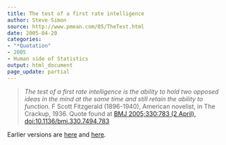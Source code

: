 ```yaml
---
title: The test of a first rate intelligence
author: Steve Simon
source: http://www.pmean.com/05/TheTest.html
date: 2005-04-20
categories:
- "*Quotation"
- 2005
- Human side of Statistics
output: html_document
page_update: partial
---
```

> *The test of a first rate intelligence is the ability to hold two
> opposed ideas in the mind at the same time and still retain the
> ability to function*. F Scott Fitzgerald (1896-1940), American
> novelist, in The Crackup, 1936. Quote found at [BMJ 2005;330:783 (2
> April),
> doi:10.1136/bmj.330.7494.783](http://bmj.bmjjournals.com/cgi/content/full/330/7494/783)

Earlier versions are [here][sim1] and [here][sim2].

[sim1]: http://www.pmean.com/05/TheTest.html
[sim2]: http://new.pmean.com/the-test/
